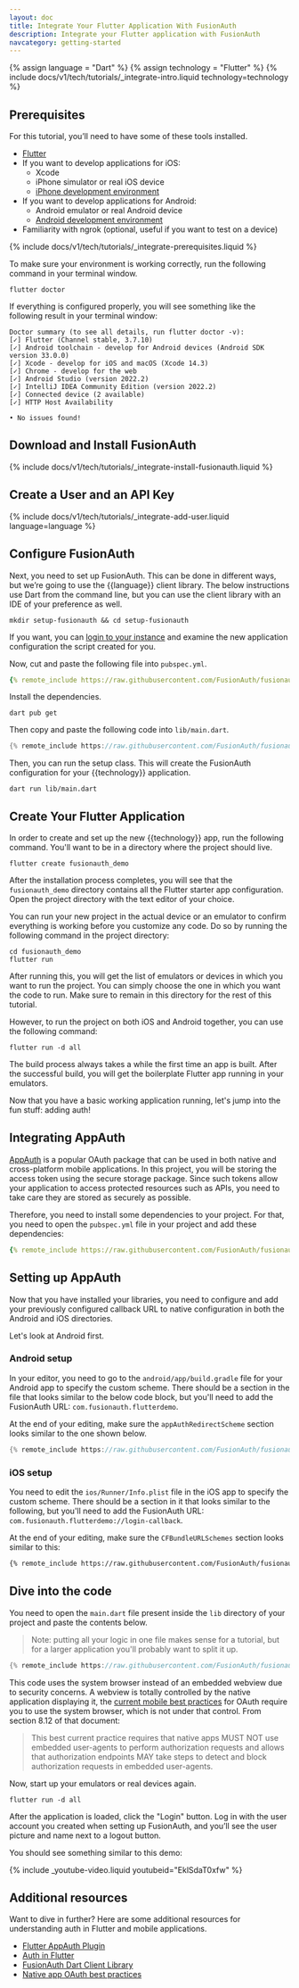 ```yaml
---
layout: doc
title: Integrate Your Flutter Application With FusionAuth
description: Integrate your Flutter application with FusionAuth
navcategory: getting-started
---
```


{% assign language = "Dart" %}
{% assign technology = "Flutter" %}
{% include docs/v1/tech/tutorials/_integrate-intro.liquid technology=technology %}

## Prerequisites

For this tutorial, you’ll need to have some of these tools installed.

- [Flutter](https://docs.flutter.dev/get-started/install)
- If you want to develop applications for iOS:
    - Xcode
    - iPhone simulator or real iOS device
    - [iPhone development environment](https://docs.flutter.dev/get-started/install/macos#ios-setup)
- If you want to develop applications for Android:
    - Android emulator or real Android device
    - [Android development environment](https://docs.flutter.dev/get-started/install/linux#android-setup)
- Familiarity with ngrok (optional, useful if you want to test on a device)

{% include docs/v1/tech/tutorials/_integrate-prerequisites.liquid %}

To make sure your environment is working correctly, run the following command in your terminal window.

```shell
flutter doctor
```

If everything is configured properly, you will see something like the following result in your terminal window:

```shell
Doctor summary (to see all details, run flutter doctor -v):
[✓] Flutter (Channel stable, 3.7.10)
[✓] Android toolchain - develop for Android devices (Android SDK version 33.0.0)
[✓] Xcode - develop for iOS and macOS (Xcode 14.3)
[✓] Chrome - develop for the web
[✓] Android Studio (version 2022.2)
[✓] IntelliJ IDEA Community Edition (version 2022.2)
[✓] Connected device (2 available)
[✓] HTTP Host Availability

• No issues found!
```

## Download and Install FusionAuth

{% include docs/v1/tech/tutorials/_integrate-install-fusionauth.liquid %}

## Create a User and an API Key

{% include docs/v1/tech/tutorials/_integrate-add-user.liquid language=language %}

## Configure FusionAuth

Next, you need to set up FusionAuth.
This can be done in different ways, but we’re going to use the {{language}} client library.
The below instructions use Dart from the command line, but you can use the client library with an IDE of your preference as well.

```shell
mkdir setup-fusionauth && cd setup-fusionauth
```

If you want, you can [login to your instance](http://localhost:9011) and examine the new application configuration the script created for you.

Now, cut and paste the following file into `pubspec.yml`.

```yaml
{% remote_include https://raw.githubusercontent.com/FusionAuth/fusionauth-example-client-libraries/main/dart/pubspec.yml %}
````

Install the dependencies.

```shell
dart pub get
```

Then copy and paste the following code into `lib/main.dart`.

```dart
{% remote_include https://raw.githubusercontent.com/FusionAuth/fusionauth-example-client-libraries/main/dart/lib/main.dart %}
```

Then, you can run the setup class. This will create the FusionAuth configuration for your {{technology}} application.

```shell
dart run lib/main.dart
```

## Create Your Flutter Application

In order to create and set up the new {{technology}} app, run the following command. You'll want to be in a directory where the project should live.

```shell
flutter create fusionauth_demo
```

After the installation process completes, you will see that the `fusionauth_demo` directory contains all the Flutter starter app configuration. Open the project directory with the text editor of your choice.

You can run your new project in the actual device or an emulator to confirm everything is working before you customize any code. Do so by running the following command in the project directory:

```shell
cd fusionauth_demo
flutter run
```

After running this, you will get the list of emulators or devices in which you want to run the project. You can simply choose the one in which you want the code to run. Make sure to remain in this directory for the rest of this tutorial.

However, to run the project on both iOS and Android together, you can use the following command:

```shell
flutter run -d all
```

The build process always takes a while the first time an app is built. After the successful build, you will get the boilerplate Flutter app running in your emulators.

Now that you have a basic working application running, let's jump into the fun stuff: adding auth!

## Integrating AppAuth

[AppAuth](https://appauth.io/) is a popular OAuth package that can be used in both native and cross-platform mobile applications. In this project, you will be storing the access token using the secure storage package. Since such tokens allow your application to access protected resources such as APIs, you need to take care they are stored as securely as possible.

Therefore, you need to install some dependencies to your project. For that, you need to open the `pubspec.yml` file in your project and add these dependencies:

```yaml
{% remote_include https://raw.githubusercontent.com/FusionAuth/fusionauth-example-flutter-dart/main/pubspec.yml %}
```

## Setting up AppAuth

Now that you have installed your libraries, you need to configure and add your previously configured callback URL to native configuration in both the Android and iOS directories.

Let's look at Android first.

### Android setup

In your editor, you need to go to the `android/app/build.gradle` file for your Android app to specify the custom scheme. There should be a section in the file that looks similar to the below code block, but you'll need to add the FusionAuth URL: `com.fusionauth.flutterdemo`.

At the end of your editing, make sure the `appAuthRedirectScheme` section looks similar to the one shown below.

```gradle
{% remote_include https://raw.githubusercontent.com/FusionAuth/fusionauth-example-flutter-dart/main/android/app/build.gradle %}
```

### iOS setup

You need to edit the `ios/Runner/Info.plist` file in the iOS app to specify the custom scheme. There should be a section in it that looks similar to the following, but you'll need to add the FusionAuth URL: `com.fusionauth.flutterdemo://login-callback`.

At the end of your editing, make sure the `CFBundleURLSchemes` section looks similar to this:

```xml
{% remote_include https://raw.githubusercontent.com/FusionAuth/fusionauth-example-flutter-dart/main/ios/Runner/Info.plist %}
```

## Dive into the code

You need to open the `main.dart` file present inside the `lib` directory of your project and paste the contents below.

> Note: putting all your logic in one file makes sense for a tutorial, but for a larger application you'll probably want to split it up.

```dart
{% remote_include https://raw.githubusercontent.com/FusionAuth/fusionauth-example-flutter-dart/main/lib/main.dart %}
```

This code uses the system browser instead of an embedded webview due to security concerns. A webview is totally controlled by the native application displaying it, the [current mobile best practices](https://tools.ietf.org/html/rfc8252) for OAuth require you to use the system browser, which is not under that control. From section 8.12 of that document:

> This best current practice requires that native apps MUST NOT use embedded user-agents to perform authorization requests and allows that authorization endpoints MAY take steps to detect and block authorization requests in embedded user-agents.

Now, start up your emulators or real devices again.

```shell
flutter run -d all
```

After the application is loaded, click the "Login" button. Log in with the user account you created when setting up FusionAuth, and you’ll see the user picture and name next to a logout button.

You should see something similar to this demo:

{% include _youtube-video.liquid youtubeid="EklSdaT0xfw" %}

## Additional resources

Want to dive in further? Here are some additional resources for understanding auth in Flutter and mobile applications.

* [Flutter AppAuth Plugin](https://pub.dev/packages/flutter_appauth)
* [Auth in Flutter](https://medium.com/@greg.perry/auth-in-flutter-97275b29b550)
* [FusionAuth Dart Client Library](https://github.com/FusionAuth/fusionauth-dart-client)
* [Native app OAuth best practices](https://tools.ietf.org/html/rfc8252)

